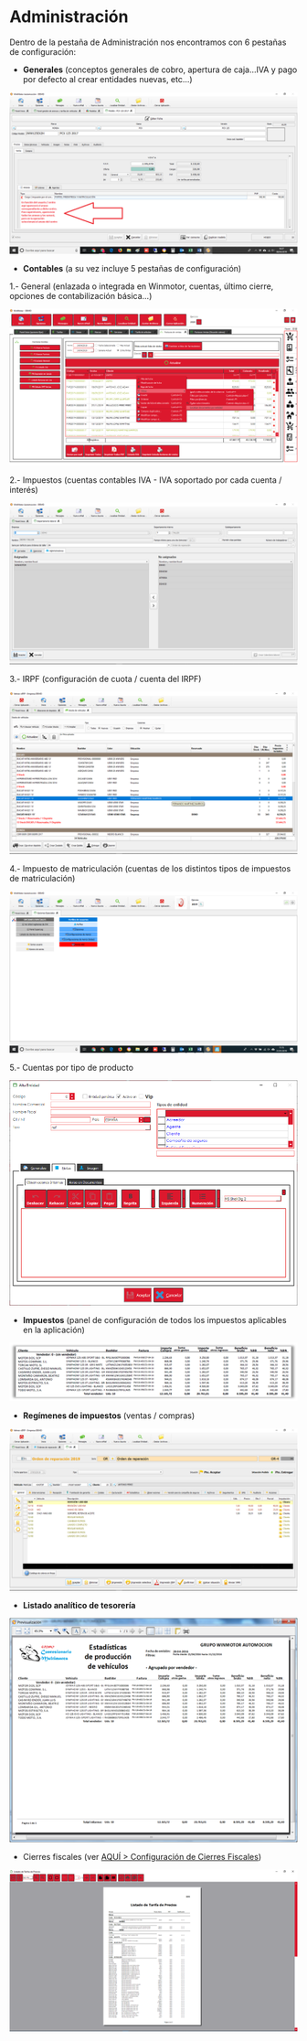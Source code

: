 # Administración

Dentro de la pestaña de Administración nos encontramos con 6 pestañas de configuración:

* **Generales** \(conceptos generales de cobro, apertura de caja...IVA y pago por defecto al crear entidades nuevas, etc...\)

![](../../../.gitbook/assets/image%20%28416%29.png)

* **Contables** \(a su vez incluye 5 pestañas de configuración\)

1.- General \(enlazada o integrada en Winmotor, cuentas, último cierre, opciones de contabilización básica...\)

![](../../../.gitbook/assets/image%20%28537%29.png)

2.- Impuestos \(cuentas contables IVA - IVA soportado por cada cuenta / interés\)

![](../../../.gitbook/assets/image%20%2819%29.png)

3.- IRPF \(configuración de cuota / cuenta del IRPF\)

![](../../../.gitbook/assets/image%20%28329%29.png)

4.- Impuesto de matriculación \(cuentas de los distintos tipos de impuestos de matriculación\)

![](../../../.gitbook/assets/image%20%2871%29.png)

5.- Cuentas por tipo de producto

![](../../../.gitbook/assets/image%20%28455%29.png)

* **Impuestos** \(panel de configuración de todos los impuestos aplicables en la aplicación\)

![](../../../.gitbook/assets/image%20%28128%29.png)

* **Regímenes de impuestos** \(ventas / compras\)

![](../../../.gitbook/assets/image%20%28175%29.png)

* **Listado analítico de tesorería**

![](../../../.gitbook/assets/image%20%28313%29.png)

* Cierres fiscales \(ver [AQUÍ &gt; Configuración de Cierres Fiscales](../../administracion/enlace-contable/cierres-fiscales.md)\)

![](../../../.gitbook/assets/image%20%28436%29.png)





